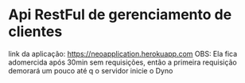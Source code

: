 # Api RestFul de gerenciamento de clientes
 link da aplicação: https://neoapplication.herokuapp.com
OBS: Ela fica adomercida após 30min sem requisições, então a primeira requisição demorará um pouco até q o servidor inicie o Dyno
